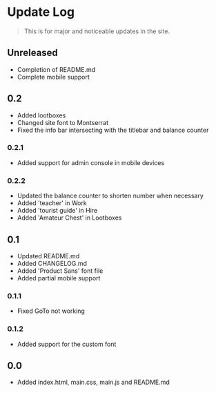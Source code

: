 # Update Log

> This is for major and noticeable updates in the site.

## Unreleased

 - Completion of README.md
 - Complete mobile support

 ## 0.2

 - Added lootboxes
 - Changed site font to Montserrat
 - Fixed the info bar intersecting with the titlebar and balance counter

### 0.2.1
 - Added support for admin console in mobile devices 

### 0.2.2
 - Updated the balance counter to shorten number when necessary
 - Added 'teacher' in Work
 - Added 'tourist guide' in Hire
 - Added 'Amateur Chest' in Lootboxes

## 0.1

 - Updated README.md
 - Added CHANGELOG.md
 - Added 'Product Sans' font file
 - Added partial mobile support

### 0.1.1
 - Fixed GoTo not working

### 0.1.2
 - Added support for the custom font


## 0.0

 - Added index.html, main.css, main.js and README.md